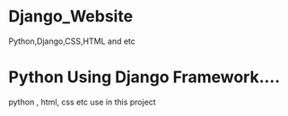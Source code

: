 # Django_Website
Python,Django,CSS,HTML and etc

# Python Using Django Framework....

python , html, css etc use in this project
